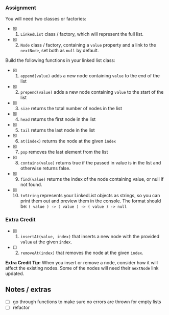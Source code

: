 ### Assignment

You will need two classes or factories:

- [x] 1. `LinkedList` class / factory, which will represent the full list.
- [x] 2. `Node` class / factory, containing a `value` property and a link to the `nextNode`, set both as `null` by default.

Build the following functions in your linked list class:

- [x] 1. `append(value)` adds a new node containing `value` to the end of the list
- [x] 2. `prepend(value)` adds a new node containing `value` to the start of the list
- [x] 3. `size` returns the total number of nodes in the list
- [x] 4. `head` returns the first node in the list
- [x] 5. `tail` returns the last node in the list
- [x] 6. `at(index)` returns the node at the given `index`
- [x] 7. `pop` removes the last element from the list
- [x] 8. `contains(value)` returns true if the passed in value is in the list and otherwise returns false.
- [x] 9. `find(value)` returns the index of the node containing value, or null if not found.
- [x] 10. `toString` represents your LinkedList objects as strings, so you can print them out and preview them in the console.
    The format should be: `( value ) -> ( value ) -> ( value ) -> null`

### Extra Credit

- [x] 1. `insertAt(value, index)` that inserts a new node with the provided `value` at the given `index`.
- [ ] 2. `removeAt(index)` that removes the node at the given `index`.

**Extra Credit Tip:** When you insert or remove a node, consider how it will affect the existing nodes. Some of the nodes will need their `nextNode` link updated.

## Notes / extras

- [ ] go through functions to make sure no errors are thrown for empty lists
- [ ] refactor
